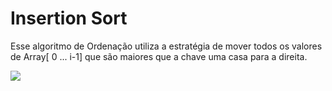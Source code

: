 # Insertion Sort

Esse algoritmo de Ordenação utiliza a estratégia de mover todos os valores de Array[ 0 ... i-1\] que são maiores que a chave uma casa para a direita.


![]([https://en.wikipedia.org/wiki/Insertion_sort#/media/File:Insertion-sort-example-300px.gif](https://upload.wikimedia.org/wikipedia/commons/0/0f/Insertion-sort-example-300px.gif)https://upload.wikimedia.org/wikipedia/commons/0/0f/Insertion-sort-example-300px.gif)
